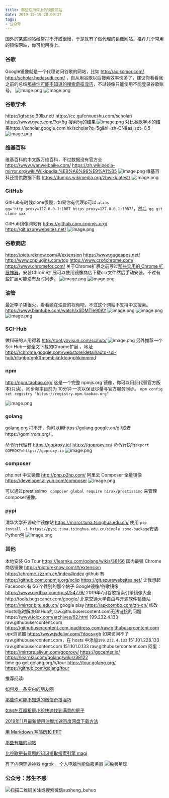 ```yaml
---
title: 那些你用得上的镜像网站
date: 2019-12-19 20:09:27
tags:
- 公众号
---
```

国外的某些网站经常打不开或很慢，于是就有了做代理的镜像网站，推荐几个常用的镜像网站，你可能用得上。

### 谷歌
Google镜像就是一个代理访问谷歌的网站，比如 http://ac.scmor.com/ http://scholar.hedasudi.com/  ，自从用谷歌以后搜索效率快多了，建议你看看我之前的总结[那些你可能不知道的搜索奇技淫巧](https://mp.weixin.qq.com/s/-5tZWfeWWa_E8jRCH0T_Cw)，不过镜像只能使用不能登录谷歌账号。
![image.png](https://upload-images.jianshu.io/upload_images/17817191-d681eb9a82a5fd9d.png?imageMogr2/auto-orient/strip%7CimageView2/2/w/1240)
![image.png](https://upload-images.jianshu.io/upload_images/17817191-f5a83c5011a26c8f.png?imageMogr2/auto-orient/strip%7CimageView2/2/w/1240)

### 谷歌学术
https://gfsoso.99lb.net/ https://cc.gufenxueshu.com/scholar/ https://www.gycc.com/?q=5g 搜索5g的结果
![image.png](https://upload-images.jianshu.io/upload_images/17817191-c06e6c8bf5fef5ba.png?imageMogr2/auto-orient/strip%7CimageView2/2/w/1240)
对比谷歌学术的结果https://scholar.google.com.hk/scholar?q=5g&hl=zh-CN&as_sdt=0,5
![image.png](https://upload-images.jianshu.io/upload_images/17817191-0f82b0375c76412c.png?imageMogr2/auto-orient/strip%7CimageView2/2/w/1240)

### 维基百科
维基百科的中文版万维百科，不过数据没有官方全   https://www.wanweibaike.com/  https://zh.wikipedia-mirror.org/wiki/Wikipedia:%E9%A6%96%E9%A1%B5
![image.png](https://upload-images.jianshu.io/upload_images/17817191-a0c4e439581543ba.png?imageMogr2/auto-orient/strip%7CimageView2/2/w/1240)
维基百科还提供数据下载 https://dumps.wikimedia.org/zhwiki/latest/
![image.png](https://upload-images.jianshu.io/upload_images/17817191-7d039d660b6bf5ac.png?imageMogr2/auto-orient/strip%7CimageView2/2/w/1240)

### GitHub
GitHub有时候clone很慢，如果你有代理ip可以 `alias gg='http_proxy=127.0.0.1:1087 https_proxy=127.0.0.1:1087'`，然后` gg git clone xxx` 

GitHub镜像网站有 https://github.com.cnpmjs.org/  https://git.azurewebsites.net/
![image.png](https://upload-images.jianshu.io/upload_images/17817191-3ae66da255256380.png?imageMogr2/auto-orient/strip%7CimageView2/2/w/1240)
 

 ### 谷歌商店
 https://pictureknow.com/#/extension  https://www.gugeapps.net/
http://www.cnplugins.com/top   https://www.crx4chrome.com/
 https://www.chromefor.com/ 关于Chrome扩展之前写过[那些实用的 Chrome 扩展神器](https://mp.weixin.qq.com/s/sUiNfFnen3Jx3HCKoqa0PQ)，安装Chrome扩展可以使用镜像商店下载crx文件然后手动安装，不过有些扩展可能没有及时同步。
![image.png](https://upload-images.jianshu.io/upload_images/17817191-3e13f263fa162f97.png?imageMogr2/auto-orient/strip%7CimageView2/2/w/1240)
![image.png](https://upload-images.jianshu.io/upload_images/17817191-a8eee219aaaa72ab.png?imageMogr2/auto-orient/strip%7CimageView2/2/w/1240)

### 油管
最近李子柒很火，看看她在油管的视频吧，不过这个网站不支持中文搜索。 https://www.biantube.com/watch/xSDMTIe90AY
![image.png](https://upload-images.jianshu.io/upload_images/17817191-234ad3931b342a2e.png?imageMogr2/auto-orient/strip%7CimageView2/2/w/1240)
![image.png](https://upload-images.jianshu.io/upload_images/17817191-100ed57f7da02a74.png?imageMogr2/auto-orient/strip%7CimageView2/2/w/1240)
![image.png](https://upload-images.jianshu.io/upload_images/17817191-b7e999b1eaa4c6d9.png?imageMogr2/auto-orient/strip%7CimageView2/2/w/1240)

### SCI-Hub
做科研的人用得着 http://tool.yovisun.com/scihub/
![image.png](https://upload-images.jianshu.io/upload_images/17817191-665bb63493e5661b.png?imageMogr2/auto-orient/strip%7CimageView2/2/w/1240)
另外推荐一个Sci-Hub一键全文下载的Chrome扩展 ，地址 https://chrome.google.com/webstore/detail/auto-sci-hub/nlogbpfgpkffmombiknfdoogphkimmmd
###  npm
http://npm.taobao.org/  这是一个完整 npmjs.org 镜像，你可以用此代替官方版本(只读)，同步频率目前为 10分钟 一次以保证尽量与官方服务同步。
`npm config set registry "https://registry.npm.taobao.org"`

![image.png](https://upload-images.jianshu.io/upload_images/17817191-7973586ed0af536a.png?imageMogr2/auto-orient/strip%7CimageView2/2/w/1240)


### golang
 golang.org 打不开，你可以用https://golang.google.cn/dl/或者https://gomirrors.org/ 。

命令行代理有 https://goproxy.io/  https://goproxy.cn/ 命令行执行`export GOPROXY=https://goproxy.io`
![image.png](https://upload-images.jianshu.io/upload_images/17817191-6a56cf22be21d069.png?imageMogr2/auto-orient/strip%7CimageView2/2/w/1240)

### composer 
php.net 中文镜像   http://php.p2hp.com/
阿里云 Composer 全量镜像 https://developer.aliyun.com/composer
![image.png](https://upload-images.jianshu.io/upload_images/17817191-5913165c074b345e.png?imageMogr2/auto-orient/strip%7CimageView2/2/w/1240)
 
可以通过prestissimo  ` composer global require hirak/prestissimo` 来管理composer镜像。
### pypi 
清华大学开源软件镜像站 https://mirror.tuna.tsinghua.edu.cn/ 
使用 `pip install -i https://pypi.tuna.tsinghua.edu.cn/simple some-package`安装Python包
![image.png](https://upload-images.jianshu.io/upload_images/17817191-4b326c060febfc9e.png?imageMogr2/auto-orient/strip%7CimageView2/2/w/1240)
### 其他
本地安装 Go Tour https://learnku.com/golang/wikis/38166
国内最强 Chrome 商店镜像 https://pictureknow.com/#/extension
https://chrome.zzzmh.cn/index#index
github 有 https://github.com.cnpmjs.org/oclip https://git.azurewebsites.net/
让我想起 Facebook 有 56 个性别的那个帖子
Google镜像/谷歌镜像 https://www.uedbox.com/post/54776/
2019年7月谷歌搜索引擎镜像大全 http://tools.bugscaner.com/google/
北京交通大学自由与开源软件镜像站 https://mirror.bjtu.edu.cn/
google play https://apkcombo.com/zh-cn/
修改Hosts临时解决GitHub的raw.githubusercontent.com无法链接的问题https://www.ioiox.com/archives/62.html
199.232.4.133 raw.githubusercontent.com
https://githubusercontent.com.ipaddress.com/raw.githubusercontent.com
upx浏览器 
https://www.jsdelivr.com/?docs=gh
如果访问不了 raw.githubusercontent.com，在 hosts 中添加`199.232.4.133` 
151.101.228.133      raw.githubusercontent.com
151.101.0.133          raw.githubusercontent.com
阿里： https://mirrors.aliyun.com/goproxy/ https://gocenter.io/  https://learnku.com/golang/wikis/38122  
time go get golang.org/x/tour  https://tour.golang.org/  https://github.com/golang/tour

推荐阅读:


[如何发一条空白的朋友圈](https://mp.weixin.qq.com/s/Xz1m-mqtCcBF_4hmGCpkUQ)

[那些你可能不知道的微信奇技淫巧](https://mp.weixin.qq.com/s/eGDO0Y8el_dsEyriCoAgog)

[如何在豆瓣租房小组快速找到满意的房子](https://mp.weixin.qq.com/s/k5lBwiDzGgSU3fh2v2Rw9A)

[2019年11月最新使用油猴加速百度网盘下载方法](https://mp.weixin.qq.com/s/XTn8wPEyThacR3GLHyzBLA)

[用 Markdown 写简历和 PPT](https://mp.weixin.qq.com/s/K5-1y2RRcgAu9sRsxKfZpQ)

[那些有趣的网站](https://mp.weixin.qq.com/s/ThUw9i43paFhXfPxF8mvyQ)

[比谷歌更有意思的知识提取搜索引擎 magi](https://mp.weixin.qq.com/s/f36fXJbMYgWMTSTaGMeFCg)

[有了内网穿透神器 ngrok ，个人电脑也能做服务器](https://mp.weixin.qq.com/s/I6Cd01c9fDx3MFeE3pGauw)
 ![免费星球](https://upload-images.jianshu.io/upload_images/17817191-8ff6e00de5b0726e.png?imageMogr2/auto-orient/strip%7CimageView2/2/w/1240)
### 公众号：苏生不惑
 ![扫描二维码关注或搜索微信susheng_buhuo](https://upload-images.jianshu.io/upload_images/17817191-6e0079f95d4c0338.jpg?imageMogr2/auto-orient/strip%7CimageView2/2/w/1240)
